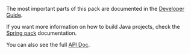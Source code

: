 The most important parts of this pack are documented in the [Developer Guide](../developer/build.md).

If you want more information on how to build Java projects, check the [Spring pack](spring.md) documentation.

You can also see the full [API Doc](https://atomist.github.io/sdm-pack-build/).
